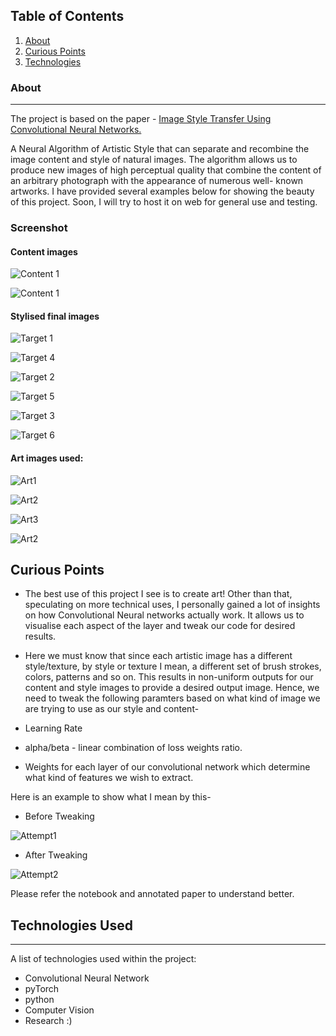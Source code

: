 ## Table of Contents
1. [About](#About)
2. [Curious Points](#Curious-Points)
3. [Technologies](#Technologies-Used)


### About
***
The project is based on the paper - [Image Style Transfer Using Convolutional Neural Networks.](https://www.cv-foundation.org/openaccess/content_cvpr_2016/papers/Gatys_Image_Style_Transfer_CVPR_2016_paper.pdf)

A Neural Algorithm of Artistic Style that can separate and recombine the image content and style of natural
images. The algorithm allows us to produce new images of high perceptual quality that combine the content of an arbitrary photograph with the appearance of numerous well-
known artworks.
I have provided several examples below for showing the beauty of this project. Soon, I will try to host it on web for general use and testing.

### Screenshot

#### Content images

![Content 1](/Outputs/content_1.png) 

![Content 1](/Outputs/content_2.png)

#### Stylised final images

![Target 1](/Outputs/starry_night_output.png) 

![Target 4](/Outputs/starry_night_output2.png) 

![Target 2](/Outputs/Scream.png)  

![Target 5](/Outputs/scream2.png) 

![Target 3](/Outputs/picasso_output.png) 

![Target 6](/Outputs/shipwreck_output.png)


#### Art images used:
![Art1](Outputs/sn.png)

![Art2](Outputs/sn.png)

![Art3](Outputs/scream(2).png)

![Art2](Outputs/picassostyle.png) 

## Curious Points
* The best use of this project I see is to create art! Other than that, speculating on more technical uses, I personally gained a lot of insights on how
Convolutional Neural networks actually work. It allows us to visualise each aspect of the layer and tweak our code for desired results.

* Here we must know that since each artistic image has a different style/texture, by style or texture I mean, a different set of brush strokes, colors, patterns and so on.
This results in non-uniform outputs for our content and style images to provide a desired output image. 
Hence, we need to tweak the following paramters based on what kind of image we are trying to use as our style and content-


* Learning Rate
* alpha/beta - linear combination of loss weights ratio.
* Weights for each layer of our convolutional network which determine what kind of features we wish to extract.


Here is an example to show what I mean by this-
* Before Tweaking

![Attempt1](/Outputs/attempt1.png) 

* After Tweaking

![Attempt2](/Outputs/attempt2.png) 

Please refer the notebook and annotated paper to understand better.

## Technologies Used
***
A list of technologies used within the project:
* Convolutional Neural Network
* pyTorch 
* python
* Computer Vision
* Research :)
